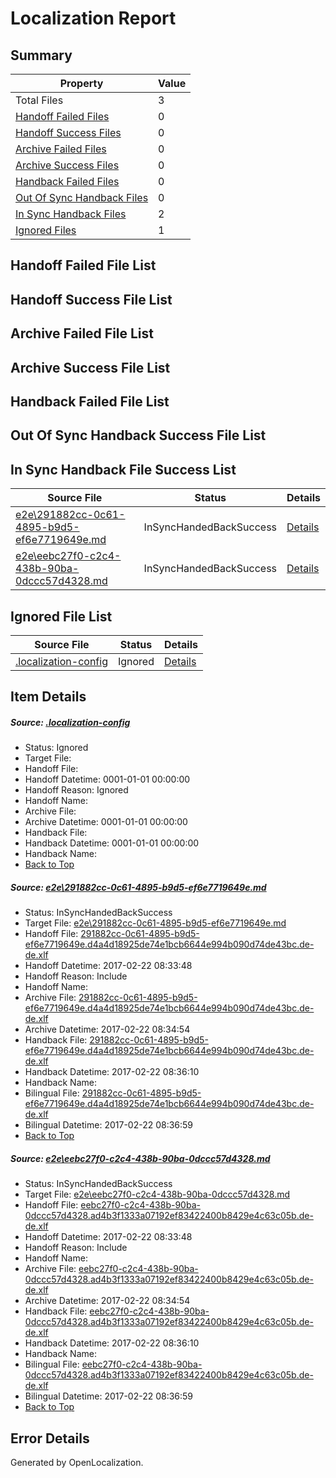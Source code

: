 # <a name='report-top'></a> Localization Report

## Summary
 Property | Value 
 -------- | ----- 
 Total Files | 3
[ Handoff Failed Files ](#handoff-failed-list)| 0
[ Handoff Success Files ](#handoff-success-list)| 0
[ Archive Failed Files ](#archive-failed-list)| 0
[ Archive Success Files ](#archive-success-list)| 0
[ Handback Failed Files ](#handback-failed-list)| 0
[ Out Of Sync Handback Files ](#outofsync-handback-success-list)| 0
[ In Sync Handback Files ](#insync-handback-success-list)| 2
[ Ignored Files ](#ignored-list)| 1

## <a name='handoff-failed-list'></a> Handoff Failed File List

## <a name='handoff-success-list'></a> Handoff Success File List

## <a name='archive-failed-list'></a> Archive Failed File List

## <a name='archive-success-list'></a> Archive Success File List

## <a name='handback-failed-list'></a> Handback Failed File List

## <a name='outofsync-handback-success-list'></a> Out Of Sync Handback Success File List

## <a name='insync-handback-success-list'></a> In Sync Handback File Success List
 Source File | Status | Details 
 ----------- | ------ | ------- 
 [e2e\291882cc-0c61-4895-b9d5-ef6e7719649e.md](https://github.com/OpenLocalizationTestOrg/ol-test4/blob/3a0dc0fc0a30bafe838398a999fbb0467b2ab0c0/e2e/291882cc-0c61-4895-b9d5-ef6e7719649e.md) | InSyncHandedBackSuccess | [Details](#55398b4f8788c07db679fd5f528732a4c13ce8061)
 [e2e\eebc27f0-c2c4-438b-90ba-0dccc57d4328.md](https://github.com/OpenLocalizationTestOrg/ol-test4/blob/3a0dc0fc0a30bafe838398a999fbb0467b2ab0c0/e2e/eebc27f0-c2c4-438b-90ba-0dccc57d4328.md) | InSyncHandedBackSuccess | [Details](#5d56616471fb19e8e802f46cfda450edc82fcfbd2)

## <a name='ignored-list'></a> Ignored File List
 Source File | Status | Details 
 ----------- | ------ | ------- 
 [.localization-config](https://github.com/OpenLocalizationTestOrg/ol-test4/blob/3a0dc0fc0a30bafe838398a999fbb0467b2ab0c0/.localization-config) | Ignored | [Details](#cb0632cf59c1387fc1742bfb9fa3c47f87e2e5c90)

## Item Details
##### <a name='cb0632cf59c1387fc1742bfb9fa3c47f87e2e5c90'></a> Source: [.localization-config](https://github.com/OpenLocalizationTestOrg/ol-test4/blob/3a0dc0fc0a30bafe838398a999fbb0467b2ab0c0/.localization-config)
* Status: Ignored
* Target File: 
* Handoff File: 
* Handoff Datetime: 0001-01-01 00:00:00
* Handoff Reason: Ignored
* Handoff Name: 
* Archive File: 
* Archive Datetime: 0001-01-01 00:00:00
* Handback File: 
* Handback Datetime: 0001-01-01 00:00:00
* Handback Name: 
* [Back to Top](#report-top)

##### <a name='55398b4f8788c07db679fd5f528732a4c13ce8061'></a> Source: [e2e\291882cc-0c61-4895-b9d5-ef6e7719649e.md](https://github.com/OpenLocalizationTestOrg/ol-test4/blob/3a0dc0fc0a30bafe838398a999fbb0467b2ab0c0/e2e/291882cc-0c61-4895-b9d5-ef6e7719649e.md)
* Status: InSyncHandedBackSuccess
* Target File: [e2e\291882cc-0c61-4895-b9d5-ef6e7719649e.md](https://github.com/OpenLocalizationTestOrg/ol-test4-dede/blob/28e0fc2b73df0e39562fc9208ef0ea0f17953868/e2e/291882cc-0c61-4895-b9d5-ef6e7719649e.md)
* Handoff File: [291882cc-0c61-4895-b9d5-ef6e7719649e.d4a4d18925de74e1bcb6644e994b090d74de43bc.de-de.xlf](https://github.com/OpenLocalizationTestOrg/ol-test4-handoff/blob/621287e55d018fdd04030c61a702db3d4b833223/ol-handoff/OpenLocalizationTestOrg/ol-test4-dede/xinjiang/ht/291882cc-0c61-4895-b9d5-ef6e7719649e.d4a4d18925de74e1bcb6644e994b090d74de43bc.de-de.xlf)
* Handoff Datetime: 2017-02-22 08:33:48
* Handoff Reason: Include
* Handoff Name: 
* Archive File: [291882cc-0c61-4895-b9d5-ef6e7719649e.d4a4d18925de74e1bcb6644e994b090d74de43bc.de-de.xlf](https://github.com/OpenLocalizationTestOrg/ol-test4-handoff/blob/9d36cd8b5c60a61a11b28d0ad98aac7500ed7dbd/ol-archive/OpenLocalizationTestOrg/ol-test4-dede/xinjiang/ht/291882cc-0c61-4895-b9d5-ef6e7719649e.d4a4d18925de74e1bcb6644e994b090d74de43bc.de-de.xlf)
* Archive Datetime: 2017-02-22 08:34:54
* Handback File: [291882cc-0c61-4895-b9d5-ef6e7719649e.d4a4d18925de74e1bcb6644e994b090d74de43bc.de-de.xlf](https://github.com/OpenLocalizationTestOrg/ol-test4-handback/blob/d5fe05931cc2e7a708aba3883ed1f67bc55b238b/ol-handback/OpenLocalizationTestOrg/ol-test4-dede/xinjiang/ht/291882cc-0c61-4895-b9d5-ef6e7719649e.d4a4d18925de74e1bcb6644e994b090d74de43bc.de-de.xlf)
* Handback Datetime: 2017-02-22 08:36:10
* Handback Name: 
* Bilingual File: [291882cc-0c61-4895-b9d5-ef6e7719649e.d4a4d18925de74e1bcb6644e994b090d74de43bc.de-de.xlf](https://github.com/OpenLocalizationTestOrg/ol-test4-handback/blob/d5fe05931cc2e7a708aba3883ed1f67bc55b238b/ol-handback/OpenLocalizationTestOrg/ol-test4-dede/xinjiang/ht/291882cc-0c61-4895-b9d5-ef6e7719649e.d4a4d18925de74e1bcb6644e994b090d74de43bc.de-de.xlf)
* Bilingual Datetime: 2017-02-22 08:36:59
* [Back to Top](#report-top)

##### <a name='5d56616471fb19e8e802f46cfda450edc82fcfbd2'></a> Source: [e2e\eebc27f0-c2c4-438b-90ba-0dccc57d4328.md](https://github.com/OpenLocalizationTestOrg/ol-test4/blob/3a0dc0fc0a30bafe838398a999fbb0467b2ab0c0/e2e/eebc27f0-c2c4-438b-90ba-0dccc57d4328.md)
* Status: InSyncHandedBackSuccess
* Target File: [e2e\eebc27f0-c2c4-438b-90ba-0dccc57d4328.md](https://github.com/OpenLocalizationTestOrg/ol-test4-dede/blob/28e0fc2b73df0e39562fc9208ef0ea0f17953868/e2e/eebc27f0-c2c4-438b-90ba-0dccc57d4328.md)
* Handoff File: [eebc27f0-c2c4-438b-90ba-0dccc57d4328.ad4b3f1333a07192ef83422400b8429e4c63c05b.de-de.xlf](https://github.com/OpenLocalizationTestOrg/ol-test4-handoff/blob/621287e55d018fdd04030c61a702db3d4b833223/ol-handoff/OpenLocalizationTestOrg/ol-test4-dede/xinjiang/ht/eebc27f0-c2c4-438b-90ba-0dccc57d4328.ad4b3f1333a07192ef83422400b8429e4c63c05b.de-de.xlf)
* Handoff Datetime: 2017-02-22 08:33:48
* Handoff Reason: Include
* Handoff Name: 
* Archive File: [eebc27f0-c2c4-438b-90ba-0dccc57d4328.ad4b3f1333a07192ef83422400b8429e4c63c05b.de-de.xlf](https://github.com/OpenLocalizationTestOrg/ol-test4-handoff/blob/9d36cd8b5c60a61a11b28d0ad98aac7500ed7dbd/ol-archive/OpenLocalizationTestOrg/ol-test4-dede/xinjiang/ht/eebc27f0-c2c4-438b-90ba-0dccc57d4328.ad4b3f1333a07192ef83422400b8429e4c63c05b.de-de.xlf)
* Archive Datetime: 2017-02-22 08:34:54
* Handback File: [eebc27f0-c2c4-438b-90ba-0dccc57d4328.ad4b3f1333a07192ef83422400b8429e4c63c05b.de-de.xlf](https://github.com/OpenLocalizationTestOrg/ol-test4-handback/blob/d5fe05931cc2e7a708aba3883ed1f67bc55b238b/ol-handback/OpenLocalizationTestOrg/ol-test4-dede/xinjiang/ht/eebc27f0-c2c4-438b-90ba-0dccc57d4328.ad4b3f1333a07192ef83422400b8429e4c63c05b.de-de.xlf)
* Handback Datetime: 2017-02-22 08:36:10
* Handback Name: 
* Bilingual File: [eebc27f0-c2c4-438b-90ba-0dccc57d4328.ad4b3f1333a07192ef83422400b8429e4c63c05b.de-de.xlf](https://github.com/OpenLocalizationTestOrg/ol-test4-handback/blob/d5fe05931cc2e7a708aba3883ed1f67bc55b238b/ol-handback/OpenLocalizationTestOrg/ol-test4-dede/xinjiang/ht/eebc27f0-c2c4-438b-90ba-0dccc57d4328.ad4b3f1333a07192ef83422400b8429e4c63c05b.de-de.xlf)
* Bilingual Datetime: 2017-02-22 08:36:59
* [Back to Top](#report-top)


## Error Details

Generated by OpenLocalization.
